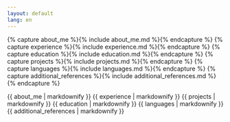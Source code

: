 ```yaml
---
layout: default
lang: en
---
```


{% capture about_me %}{% include about_me.md %}{% endcapture %}
{% capture experience %}{% include experience.md %}{% endcapture %}
{% capture education %}{% include education.md %}{% endcapture %}
{% capture projects %}{% include projects.md %}{% endcapture %}
{% capture languages %}{% include languages.md %}{% endcapture %}
{% capture additional_references %}{% include additional_references.md %}{% endcapture %}

{{ about_me | markdownify }}
{{ experience | markdownify }}
{{ projects | markdownify }}
{{ education | markdownify }}
{{ languages | markdownify }}
{{ additional_references | markdownify }}

